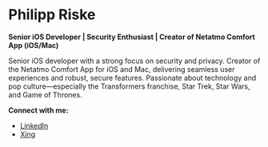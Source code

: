 # Philipp Riske

**Senior iOS Developer | Security Enthusiast | Creator of Netatmo Comfort App (iOS/Mac)**

Senior iOS developer with a strong focus on security and privacy. Creator of the Netatmo Comfort App for iOS and Mac, delivering seamless user experiences and robust, secure features. Passionate about technology and pop culture—especially the Transformers franchise, Star Trek, Star Wars, and Game of Thrones.

**Connect with me:**  
- [LinkedIn](https://www.linkedin.com/in/philippzipfel/)  
- [Xing](https://www.xing.com/profile/Philipp_Riske)
